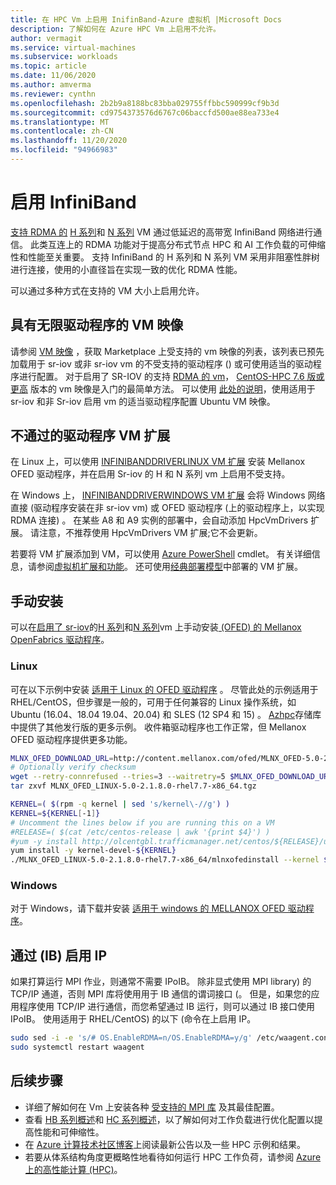 ```yaml
---
title: 在 HPC Vm 上启用 InifinBand-Azure 虚拟机 |Microsoft Docs
description: 了解如何在 Azure HPC Vm 上启用不允许。
author: vermagit
ms.service: virtual-machines
ms.subservice: workloads
ms.topic: article
ms.date: 11/06/2020
ms.author: amverma
ms.reviewer: cynthn
ms.openlocfilehash: 2b2b9a8188bc83bba029755ffbbc590999cf9b3d
ms.sourcegitcommit: cd9754373576d6767c06baccfd500ae88ea733e4
ms.translationtype: MT
ms.contentlocale: zh-CN
ms.lasthandoff: 11/20/2020
ms.locfileid: "94966983"
---
```

# <a name="enable-infiniband"></a>启用 InfiniBand

[支持 RDMA 的](../../sizes-hpc.md#rdma-capable-instances) [H 系列](../../sizes-hpc.md)和 [N 系列](../../sizes-gpu.md) VM 通过低延迟的高带宽 InfiniBand 网络进行通信。 此类互连上的 RDMA 功能对于提高分布式节点 HPC 和 AI 工作负载的可伸缩性和性能至关重要。 支持 InfiniBand 的 H 系列和 N 系列 VM 采用非阻塞性胖树进行连接，使用的小直径旨在实现一致的优化 RDMA 性能。

可以通过多种方式在支持的 VM 大小上启用允许。

## <a name="vm-images-with-infiniband-drivers"></a>具有无限驱动程序的 VM 映像
请参阅 [VM 映像](configure.md#vm-images) ，获取 Marketplace 上受支持的 vm 映像的列表，该列表已预先加载用于 sr-iov 或非 sr-iov vm 的不受支持的驱动程序 () 或可使用适当的驱动程序进行配置。
对于启用了 SR-IOV 的支持 [RDMA 的 vm](../../sizes-hpc.md#rdma-capable-instances)， [CentOS-HPC 7.6 版或更高](https://techcommunity.microsoft.com/t5/Azure-Compute/CentOS-HPC-VM-Image-for-SR-IOV-enabled-Azure-HPC-VMs/ba-p/665557) 版本的 vm 映像是入门的最简单方法。
可以使用 [此处的说明](https://techcommunity.microsoft.com/t5/azure-compute/configuring-infiniband-for-ubuntu-hpc-and-gpu-vms/ba-p/1221351)，使用适用于 sr-iov 和非 Sr-iov 启用 vm 的适当驱动程序配置 Ubuntu VM 映像。

## <a name="infiniband-driver-vm-extensions"></a>不通过的驱动程序 VM 扩展
在 Linux 上，可以使用 [INFINIBANDDRIVERLINUX VM 扩展](../../extensions/hpc-compute-infiniband-linux.md) 安装 Mellanox OFED 驱动程序，并在启用 Sr-iov 的 H 和 N 系列 vm 上启用不受支持。

在 Windows 上， [INFINIBANDDRIVERWINDOWS VM 扩展](../../extensions/hpc-compute-infiniband-windows.md) 会将 Windows 网络直接 (驱动程序安装在非 sr-iov vm) 或 OFED 驱动程序 (上的驱动程序上，以实现 RDMA 连接) 。 在某些 A8 和 A9 实例的部署中，会自动添加 HpcVmDrivers 扩展。 请注意，不推荐使用 HpcVmDrivers VM 扩展;它不会更新。

若要将 VM 扩展添加到 VM，可以使用 [Azure PowerShell](/powershell/azure/) cmdlet。 有关详细信息，请参阅[虚拟机扩展和功能](../../extensions/overview.md)。 还可使用[经典部署模型](/previous-versions/azure/virtual-machines/windows/classic/agents-and-extensions-classic)中部署的 VM 扩展。

## <a name="manual-installation"></a>手动安装
可以在[启用了 sr-iov](../../sizes-hpc.md#rdma-capable-instances)的[H 系列](../../sizes-hpc.md)和[N 系列](../../sizes-gpu.md)vm 上手动安装[ (OFED) 的 Mellanox OpenFabrics 驱动程序](https://www.mellanox.com/products/InfiniBand-VPI-Software)。

### <a name="linux"></a>Linux
可在以下示例中安装 [适用于 Linux 的 OFED 驱动程序](https://www.mellanox.com/products/infiniband-drivers/linux/mlnx_ofed) 。 尽管此处的示例适用于 RHEL/CentOS，但步骤是一般的，可用于任何兼容的 Linux 操作系统，如 Ubuntu (16.04、18.04 19.04、20.04) 和 SLES (12 SP4 和 15) 。 [Azhpc](https://github.com/Azure/azhpc-images/blob/master/ubuntu/ubuntu-18.x/ubuntu-18.04-hpc/install_mellanoxofed.sh)存储库中提供了其他发行版的更多示例。 收件箱驱动程序也工作正常，但 Mellanox OFED 驱动程序提供更多功能。

```bash
MLNX_OFED_DOWNLOAD_URL=http://content.mellanox.com/ofed/MLNX_OFED-5.0-2.1.8.0/MLNX_OFED_LINUX-5.0-2.1.8.0-rhel7.7-x86_64.tgz
# Optionally verify checksum
wget --retry-connrefused --tries=3 --waitretry=5 $MLNX_OFED_DOWNLOAD_URL
tar zxvf MLNX_OFED_LINUX-5.0-2.1.8.0-rhel7.7-x86_64.tgz

KERNEL=( $(rpm -q kernel | sed 's/kernel\-//g') )
KERNEL=${KERNEL[-1]}
# Uncomment the lines below if you are running this on a VM
#RELEASE=( $(cat /etc/centos-release | awk '{print $4}') )
#yum -y install http://olcentgbl.trafficmanager.net/centos/${RELEASE}/updates/x86_64/kernel-devel-${KERNEL}.rpm
yum install -y kernel-devel-${KERNEL}
./MLNX_OFED_LINUX-5.0-2.1.8.0-rhel7.7-x86_64/mlnxofedinstall --kernel $KERNEL --kernel-sources /usr/src/kernels/${KERNEL} --add-kernel-support --skip-repo
```

### <a name="windows"></a>Windows
对于 Windows，请下载并安装 [适用于 windows 的 MELLANOX OFED 驱动程序](https://www.mellanox.com/products/adapter-software/ethernet/windows/winof-2)。

## <a name="enable-ip-over-infiniband-ib"></a>通过 (IB) 启用 IP
如果打算运行 MPI 作业，则通常不需要 IPoIB。 除非显式使用 MPI library) 的 TCP/IP 通道，否则 MPI 库将使用用于 IB 通信的谓词接口 (。 但是，如果您的应用程序使用 TCP/IP 进行通信，而您希望通过 IB 运行，则可以通过 IB 接口使用 IPoIB。 使用适用于 RHEL/CentOS) 的以下 (命令在上启用 IP。

```bash
sudo sed -i -e 's/# OS.EnableRDMA=n/OS.EnableRDMA=y/g' /etc/waagent.conf
sudo systemctl restart waagent
```

## <a name="next-steps"></a>后续步骤

- 详细了解如何在 Vm 上安装各种 [受支持的 MPI 库](setup-mpi.md) 及其最佳配置。
- 查看 [HB 系列概述](hb-series-overview.md)和 [HC 系列概述](hc-series-overview.md)，以了解如何对工作负载进行优化配置以提高性能和可伸缩性。
- 在 [Azure 计算技术社区博客](https://techcommunity.microsoft.com/t5/azure-compute/bg-p/AzureCompute)上阅读最新公告以及一些 HPC 示例和结果。
- 若要从体系结构角度更概略性地看待如何运行 HPC 工作负荷，请参阅 [Azure 上的高性能计算 (HPC)](/azure/architecture/topics/high-performance-computing/)。

